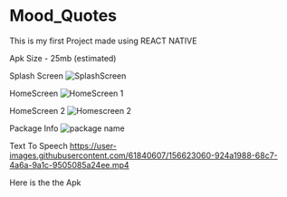# Mood_Quotes
This is my first Project made using REACT NATIVE

Apk Size - 25mb (estimated)

Splash Screen
![SplashScreen](https://user-images.githubusercontent.com/61840607/156622756-dac9bc6b-32c3-4be4-8362-e687d2b30572.jpeg)

HomeScreen
![HomeScreen 1](https://user-images.githubusercontent.com/61840607/156622703-d9e1b0d8-3046-4ee0-9f3a-6c34ae759de7.jpeg)

HomeScreen 2
![Homescreen 2](https://user-images.githubusercontent.com/61840607/156622898-71eb2339-8182-4f2f-88da-05f933c683fe.jpeg)

Package Info
![package name](https://user-images.githubusercontent.com/61840607/156622951-a0fa9012-6b02-471c-bf2c-e819d810aac4.jpeg)

Text To Speech
https://user-images.githubusercontent.com/61840607/156623060-924a1988-68c7-4a6a-9a1c-9505085a24ee.mp4

Here is the the Apk
